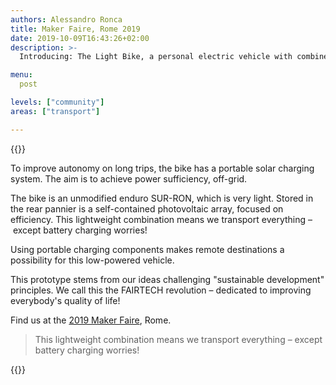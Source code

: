 ```yaml
---
authors: Alessandro Ronca
title: Maker Faire, Rome 2019
date: 2019-10-09T16:43:26+02:00
description: >-
  Introducing: The Light Bike, a personal electric vehicle with combined solar charger

menu:
  post

levels: ["community"]
areas: ["transport"]

---
```


{{<flickity src="/img/maker-faire-2019-image-author-894.jpg" title="An unmodified enduro SUR-RON, which is very light." color="" selectCell="flkty.selectCell( value, isWrapped, isInstant )" >}}

To improve autonomy on long trips, the bike has a portable solar charging system. The aim is to achieve power sufficiency, off-grid.

The bike is an unmodified enduro SUR-RON, which is very light. Stored in the rear pannier is a self-contained photovoltaic array, focused on efficiency. This lightweight combination means we transport everything – except battery charging worries!

Using portable charging components makes remote destinations a possibility for this low-powered vehicle.

This prototype stems from our ideas challenging "sustainable development" principles. We call this the FAIRTECH revolution –  dedicated to improving everybody's quality of life!

<!--
**PeR** is a reference point for fair technologies that can have a positive net impact.

FaiR TeCH
faintech
FIaRTECH
FaiRTaCH
FaRTECH
FiaTECH
FiarECH
FairtCH
FairteH
Fairtec
fairtehc

FTR = FAIRtech revolution


{{/* This is what I ended up with: */}}
{{/*
  (?i)(fair tech\b)|(FTR)|[ft][ai][air][nrt][eact/s]?[eactkh/s]?[ckh]?[ckh]
    - test: Atom.app
*/}}

{{/* This was useful along the way... */}}
{{/*
  (?i)(fair tech\b)|(FTR)|^[ft][ai][air][nrt][eact/s]?[eactkh/s]?[ckh]?[ckh]?$
    - test: https://regex101.com/
*/}}
-->

Find us at the [2019 Maker Faire](https://2019.makerfairerome.eu/en/exhibitors/?ids=894), Rome.

> This lightweight combination means we transport everything – except battery charging worries!

<!--
>{{% class measure-narrow %}}This lightweight combination means we transport everything – except battery charging worries!{{% /class %}}
-->

{{<flickity src="/img/maker-faire-2019-image-exhibit-894.jpg" title="The portable charging components on a development rig" color="" selectCell="flkty.selectCell( value, isWrapped, isInstant )" >}}
